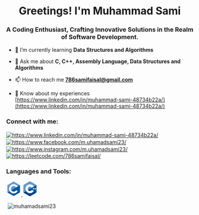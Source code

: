 <h1 align="center">Greetings! 
I'm Muhammad Sami</h1>
<h3 align="center">A Coding Enthusiast, Crafting Innovative Solutions in the Realm of Software Development.</h3>

- 🌱 I’m currently learning **Data Structures and Algorithms**

- 💬 Ask me about **C, C++, Assembly Language, Data Structures and Algorithms**

- 📫 How to reach me **786samifaisal@gmail.com**

- 📄 Know about my experiences [https://www.linkedin.com/in/muhammad-sami-48734b22a/](https://www.linkedin.com/in/muhammad-sami-48734b22a/)

<h3 align="left">Connect with me:</h3>
<p align="left">
<a href="https://linkedin.com/in/https://www.linkedin.com/in/muhammad-sami-48734b22a/" target="blank"><img align="center" src="https://raw.githubusercontent.com/rahuldkjain/github-profile-readme-generator/master/src/images/icons/Social/linked-in-alt.svg" alt="https://www.linkedin.com/in/muhammad-sami-48734b22a/" height="30" width="40" /></a>
<a href="https://fb.com/https://www.facebook.com/m.uhamadsami23/" target="blank"><img align="center" src="https://raw.githubusercontent.com/rahuldkjain/github-profile-readme-generator/master/src/images/icons/Social/facebook.svg" alt="https://www.facebook.com/m.uhamadsami23/" height="30" width="40" /></a>
<a href="https://instagram.com/https://www.instagram.com/m.uhamadsami23/" target="blank"><img align="center" src="https://raw.githubusercontent.com/rahuldkjain/github-profile-readme-generator/master/src/images/icons/Social/instagram.svg" alt="https://www.instagram.com/m.uhamadsami23/" height="30" width="40" /></a>
<a href="https://www.leetcode.com/https://leetcode.com/786samifaisal/" target="blank"><img align="center" src="https://raw.githubusercontent.com/rahuldkjain/github-profile-readme-generator/master/src/images/icons/Social/leet-code.svg" alt="https://leetcode.com/786samifaisal/" height="30" width="40" /></a>
</p>

<h3 align="left">Languages and Tools:</h3>
<p align="left"> <a href="https://www.cprogramming.com/" target="_blank" rel="noreferrer"> <img src="https://raw.githubusercontent.com/devicons/devicon/master/icons/c/c-original.svg" alt="c" width="40" height="40"/> </a> <a href="https://www.w3schools.com/cpp/" target="_blank" rel="noreferrer"> <img src="https://raw.githubusercontent.com/devicons/devicon/master/icons/cplusplus/cplusplus-original.svg" alt="cplusplus" width="40" height="40"/> </a> </p>

<p>&nbsp;<img align="center" src="https://github-readme-stats.vercel.app/api?username=muhamadsami23&show_icons=true&locale=en" alt="muhamadsami23" /></p>
